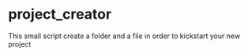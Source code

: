 # project_creator
This small script create a folder and a file in order to kickstart your new project
